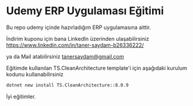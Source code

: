 # Udemy ERP Uygulaması Eğitimi
Bu repo udemy içinde hazırladığım ERP uygulamasına aittir. 

İndirim kuponu için bana LinkedIn üzerinden ulaşabilirsiniz
https://www.linkedin.com/in/taner-saydam-b26336222/

ya da Mail atabilirsiniz
tanersaydam@gmail.com

Eğitimde kullanılan TS.CleanArchitecture template'i için aşağıdaki kurulum kodunu kullanabilirsiniz

```bash
dotnet new install TS.CleanArchitecture::8.0.9
```

İyi eğitimler.
